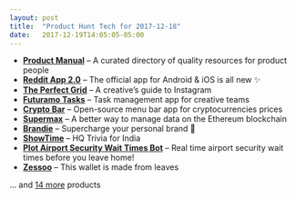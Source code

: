 ```yaml
---
layout: post
title:  "Product Hunt Tech for 2017-12-18"
date:   2017-12-19T14:05:05-05:00
---
```


* **[Product Manual](https://www.producthunt.com/posts/product-manual?utm_campaign=producthunt-api&utm_medium=api&utm_source=Application%3A+Daily+Digest+RSS+%28ID%3A+3202%29)** – A curated directory of quality resources for product people
* **[Reddit App 2.0](https://www.producthunt.com/posts/reddit-app-2-0?utm_campaign=producthunt-api&utm_medium=api&utm_source=Application%3A+Daily+Digest+RSS+%28ID%3A+3202%29)** – The official app for Android & iOS is all new ✨
* **[The Perfect Grid](https://www.producthunt.com/posts/the-perfect-grid-2?utm_campaign=producthunt-api&utm_medium=api&utm_source=Application%3A+Daily+Digest+RSS+%28ID%3A+3202%29)** – A creative’s guide to Instagram
* **[Futuramo Tasks](https://www.producthunt.com/posts/futuramo-tasks?utm_campaign=producthunt-api&utm_medium=api&utm_source=Application%3A+Daily+Digest+RSS+%28ID%3A+3202%29)** – Task management app for creative teams
* **[Crypto Bar](https://www.producthunt.com/posts/crypto-bar?utm_campaign=producthunt-api&utm_medium=api&utm_source=Application%3A+Daily+Digest+RSS+%28ID%3A+3202%29)** – Open-source menu bar app for cryptocurrencies prices
* **[Supermax](https://www.producthunt.com/posts/supermax?utm_campaign=producthunt-api&utm_medium=api&utm_source=Application%3A+Daily+Digest+RSS+%28ID%3A+3202%29)** – A better way to manage data on the Ethereum blockchain
* **[Brandie](https://www.producthunt.com/posts/brandie?utm_campaign=producthunt-api&utm_medium=api&utm_source=Application%3A+Daily+Digest+RSS+%28ID%3A+3202%29)** – Supercharge your personal brand 🚀
* **[ShowTime](https://www.producthunt.com/posts/showtime-3?utm_campaign=producthunt-api&utm_medium=api&utm_source=Application%3A+Daily+Digest+RSS+%28ID%3A+3202%29)** – HQ Trivia for India
* **[Plot Airport Security Wait Times Bot](https://www.producthunt.com/posts/plot-airport-security-wait-times-bot?utm_campaign=producthunt-api&utm_medium=api&utm_source=Application%3A+Daily+Digest+RSS+%28ID%3A+3202%29)** – Real time airport security wait times before you leave home!
* **[Zessoo](https://www.producthunt.com/posts/zessoo?utm_campaign=producthunt-api&utm_medium=api&utm_source=Application%3A+Daily+Digest+RSS+%28ID%3A+3202%29)** – This wallet is made from leaves

… and [14 more](https://www.producthunt.com/tech) products